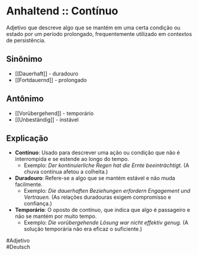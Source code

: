 # Anhaltend :: Contínuo
Adjetivo que descreve algo que se mantém em uma certa condição ou estado por um período prolongado, frequentemente utilizado em contextos de persistência.

## Sinônimo
- [[Dauerhaft]] - duradouro  
- [[Fortdauernd]] - prolongado  

## Antônimo
- [[Vorübergehend]] - temporário  
- [[Unbeständig]] - instável  

## Explicação
- **Contínuo**: Usado para descrever uma ação ou condição que não é interrompida e se estende ao longo do tempo.
  - Exemplo: *Der kontinuierliche Regen hat die Ernte beeinträchtigt.* (A chuva contínua afetou a colheita.)
- **Duradouro**: Refere-se a algo que se mantém estável e não muda facilmente.
  - Exemplo: *Die dauerhaften Beziehungen erfordern Engagement und Vertrauen.* (As relações duradouras exigem compromisso e confiança.)
- **Temporário**: O oposto de contínuo, que indica que algo é passageiro e não se mantém por muito tempo.
  - Exemplo: *Die vorübergehende Lösung war nicht effektiv genug.* (A solução temporária não era eficaz o suficiente.)

#Adjetivo  
#Deutsch